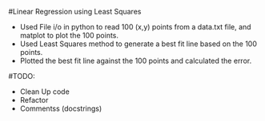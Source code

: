 #Linear Regression using Least Squares
- Used File i/o in python to read 100 (x,y) points from a data.txt file, and matplot to plot the 100 points.
- Used Least Squares method to generate a best fit line based on the 100 points. 
- Plotted the best fit line against the 100 points and calculated the error.


#TODO: 
- Clean Up code
- Refactor
- Commentss (docstrings)
